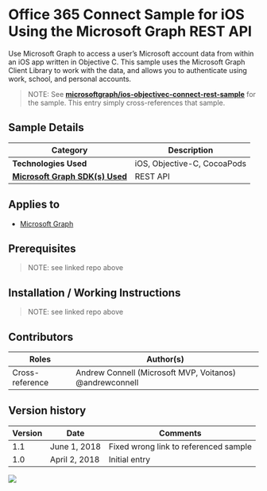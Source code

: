 # Office 365 Connect Sample for iOS Using the Microsoft Graph REST API

Use Microsoft Graph to access a user’s Microsoft account data from within an iOS app written in Objective C. This sample uses the Microsoft Graph Client Library to work with the data, and allows you to authenticate using work, school, and personal accounts.

> NOTE: See **[microsoftgraph/ios-objectivec-connect-rest-sample](https://github.com/microsoftgraph/ios-objectivec-connect-rest-sample)** for the sample. This entry simply cross-references that sample.

## Sample Details

|               Category               |         Description         |
| ------------------------------------ | --------------------------- |
| **Technologies Used**                | iOS, Objective-C, CocoaPods |
| **[Microsoft Graph SDK(s) Used][1]** | REST API                    |

## Applies to

* [Microsoft Graph](https://developer.microsoft.com/en-us/graph)

## Prerequisites

> NOTE: see linked repo above

## Installation / Working Instructions

> NOTE: see linked repo above

## Contributors

|      Roles      |                        Author(s)                        |
| --------------- | ------------------------------------------------------- |
| Cross-reference | Andrew Connell (Microsoft MVP, Voitanos) @andrewconnell |

## Version history

| Version |     Date      |               Comments                |
| ------- | ------------- | ------------------------------------- |
| 1.1     | June 1, 2018  | Fixed wrong link to referenced sample |
| 1.0     | April 2, 2018 | Initial entry                         |

[1]: https://developer.microsoft.com/en-us/graph/code-samples-and-sdks

<img src="https://telemetry.sharepointpnp.com/msgraph-community-samples/samples/ios-objectivec-connect-rest" />